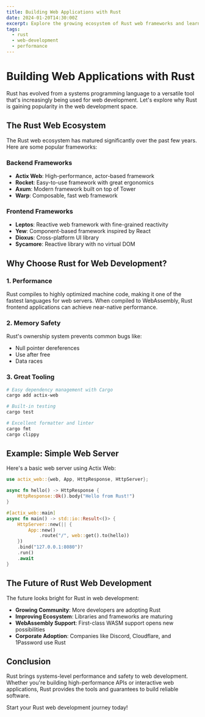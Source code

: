```yaml
---
title: Building Web Applications with Rust
date: 2024-01-20T14:30:00Z
excerpt: Explore the growing ecosystem of Rust web frameworks and learn why Rust is becoming a popular choice for web development.
tags:
  - rust
  - web-development
  - performance
---
```


# Building Web Applications with Rust

Rust has evolved from a systems programming language to a versatile tool that's increasingly being used for web development. Let's explore why Rust is gaining popularity in the web development space.

## The Rust Web Ecosystem

The Rust web ecosystem has matured significantly over the past few years. Here are some popular frameworks:

### Backend Frameworks

- **Actix Web**: High-performance, actor-based framework
- **Rocket**: Easy-to-use framework with great ergonomics
- **Axum**: Modern framework built on top of Tower
- **Warp**: Composable, fast web framework

### Frontend Frameworks

- **Leptos**: Reactive web framework with fine-grained reactivity
- **Yew**: Component-based framework inspired by React
- **Dioxus**: Cross-platform UI library
- **Sycamore**: Reactive library with no virtual DOM

## Why Choose Rust for Web Development?

### 1. Performance

Rust compiles to highly optimized machine code, making it one of the fastest languages for web servers. When compiled to WebAssembly, Rust frontend applications can achieve near-native performance.

### 2. Memory Safety

Rust's ownership system prevents common bugs like:
- Null pointer dereferences
- Use after free
- Data races

### 3. Great Tooling

```bash
# Easy dependency management with Cargo
cargo add actix-web

# Built-in testing
cargo test

# Excellent formatter and linter
cargo fmt
cargo clippy
```

## Example: Simple Web Server

Here's a basic web server using Actix Web:

```rust
use actix_web::{web, App, HttpResponse, HttpServer};

async fn hello() -> HttpResponse {
    HttpResponse::Ok().body("Hello from Rust!")
}

#[actix_web::main]
async fn main() -> std::io::Result<()> {
    HttpServer::new(|| {
        App::new()
            .route("/", web::get().to(hello))
    })
    .bind("127.0.0.1:8080")?
    .run()
    .await
}
```

## The Future of Rust Web Development

The future looks bright for Rust in web development:

- **Growing Community**: More developers are adopting Rust
- **Improving Ecosystem**: Libraries and frameworks are maturing
- **WebAssembly Support**: First-class WASM support opens new possibilities
- **Corporate Adoption**: Companies like Discord, Cloudflare, and 1Password use Rust

## Conclusion

Rust brings systems-level performance and safety to web development. Whether you're building high-performance APIs or interactive web applications, Rust provides the tools and guarantees to build reliable software.

Start your Rust web development journey today!